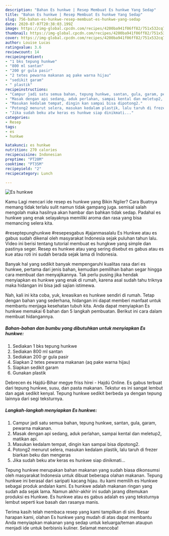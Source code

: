 ```yaml
---
description: "Bahan Es hunkwe | Resep Membuat Es hunkwe Yang Sedap"
title: "Bahan Es hunkwe | Resep Membuat Es hunkwe Yang Sedap"
slug: 756-bahan-es-hunkwe-resep-membuat-es-hunkwe-yang-sedap
date: 2020-07-07T20:38:03.199Z
image: https://img-global.cpcdn.com/recipes/4200ba941f06ff82/751x532cq70/es-hunkwe-foto-resep-utama.jpg
thumbnail: https://img-global.cpcdn.com/recipes/4200ba941f06ff82/751x532cq70/es-hunkwe-foto-resep-utama.jpg
cover: https://img-global.cpcdn.com/recipes/4200ba941f06ff82/751x532cq70/es-hunkwe-foto-resep-utama.jpg
author: Louise Lucas
ratingvalue: 3.6
reviewcount: 14
recipeingredient:
- "1 bks tepung hunkwe"
- "800 ml santan"
- "200 gr gula pasir"
- "2 tetes pewarna makanan aq pake warna hijau"
- "sedikit garam"
- " plastik"
recipeinstructions:
- "Campur jadi satu semua bahan, tepung hunkwe, santan, gula, garam, pewarna makanan."
- "Masak dengan api sedang, aduk perlahan, sampai kental dan meletup2, matikan api."
- "Masukan kedalam tempat, dingin kan sampai bisa dipotong2."
- "Potong2 menurut selera, masukan kedalam plastik, lalu taruh di frezer biarkan beku dan mengeras"
- "Jika sudah beku atw keras es hunkwe siap dinikmati..."
categories:
- Resep
tags:
- es
- hunkwe

katakunci: es hunkwe 
nutrition: 270 calories
recipecuisine: Indonesian
preptime: "PT20M"
cooktime: "PT35M"
recipeyield: "2"
recipecategory: Lunch

---
```



![Es hunkwe](https://img-global.cpcdn.com/recipes/4200ba941f06ff82/751x532cq70/es-hunkwe-foto-resep-utama.jpg)

Kamu Lagi mencari ide resep es hunkwe yang Bikin Ngiler? Cara Buatnya memang tidak terlalu sulit namun tidak gampang juga. semisal salah mengolah maka hasilnya akan hambar dan bahkan tidak sedap. Padahal es hunkwe yang enak selayaknya memiliki aroma dan rasa yang bisa memancing selera kita.

#reseptepunghunkwe #resepesgabus #jajanmasalalu Es Hunkwe atau es gabus sudah dikenal oleh masyarakat Indonesia sejak puluhan tahun lalu. Video ini berisi tentang tutorial membuat es hungkwe yang simple dan pastinya seger. Resep es hunkwe atau yang sering disebut es gabus atau es kue atau roti ini sudah berada sejak lama di Indonesia.

Banyak hal yang sedikit banyak mempengaruhi kualitas rasa dari es hunkwe, pertama dari jenis bahan, kemudian pemilihan bahan segar hingga cara membuat dan menyajikannya. Tak perlu pusing jika hendak menyiapkan es hunkwe yang enak di rumah, karena asal sudah tahu triknya maka hidangan ini bisa jadi sajian istimewa.


Nah, kali ini kita coba, yuk, kreasikan es hunkwe sendiri di rumah. Tetap dengan bahan yang sederhana, hidangan ini dapat memberi manfaat untuk membantu menjaga kesehatan tubuh kita. Anda dapat menyiapkan Es hunkwe memakai 6 bahan dan 5 langkah pembuatan. Berikut ini cara dalam membuat hidangannya.

<!--inarticleads1-->

##### Bahan-bahan dan bumbu yang dibutuhkan untuk menyiapkan Es hunkwe:

1. Sediakan 1 bks tepung hunkwe
1. Sediakan 800 ml santan
1. Sediakan 200 gr gula pasir
1. Siapkan 2 tetes pewarna makanan (aq pake warna hijau)
1. Siapkan sedikit garam
1. Gunakan  plastik


Debrecen és Hajdú-Bihar megye friss hírei - Hajdú Online. Es gabus terbuat dari tepung hunkwe, susu, dan pasta makanan. Tekstur es ini sangat lembut dan agak sedikit kenyal. Tepung hunkwe sedikit berbeda ya dengan tepung lainnya dari segi teksturnya. 

<!--inarticleads2-->

##### Langkah-langkah menyiapkan Es hunkwe:

1. Campur jadi satu semua bahan, tepung hunkwe, santan, gula, garam, pewarna makanan.
1. Masak dengan api sedang, aduk perlahan, sampai kental dan meletup2, matikan api.
1. Masukan kedalam tempat, dingin kan sampai bisa dipotong2.
1. Potong2 menurut selera, masukan kedalam plastik, lalu taruh di frezer biarkan beku dan mengeras
1. Jika sudah beku atw keras es hunkwe siap dinikmati...


Tepung hunkwe merupakan bahan makanan yang sudah biasa dikonsumsi oleh masyarakat Indonesia untuk dibuat beberapa olahan makanan. Tepung hunkwe ini berasal dari saripati kacang hijau. itu kami memilih es Hunkwe sebagai produk andalan kami. Es hunkwe adalah makanan ringan yang sudah ada sejak lama. Namun akhir-akhir ini sudah jarang ditemukan produksi es Hunkwe. Es hunkwe atau es gabus adalah es yang teksturnya lembut seperti kue basah dan rasanya manis. 

Terima kasih telah membaca resep yang kami tampilkan di sini. Besar harapan kami, olahan Es hunkwe yang mudah di atas dapat membantu Anda menyiapkan makanan yang sedap untuk keluarga/teman ataupun menjadi ide untuk berbisnis kuliner. Selamat mencoba!
